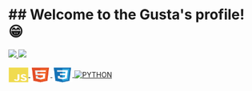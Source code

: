 # ## Welcome to the Gusta's profile! 😁

 <div>
   <a href="https://github.com/DevpGus">
   <img height="165em" src="https://github-readme-stats.vercel.app/api?username=DevpGus&show_icons=true&theme=dark&include_all_commits=true&count_private=false"/>
   <img height="165em" src="https://github-readme-stats.vercel.app/api/top-langs/?username=DevpGus&layout=compact&langs_count=6&theme=dark"/>
</div>
   
<div style="display: inline_block"><br>
  <img align="center" alt="Js" height="30" width="40" src="https://raw.githubusercontent.com/devicons/devicon/master/icons/javascript/javascript-plain.svg">
  <img align="center" alt="HTML" height="30" width="40" src="https://raw.githubusercontent.com/devicons/devicon/master/icons/html5/html5-original.svg">
  <img align="center" alt="CSS" height="30" width="40" src="https://raw.githubusercontent.com/devicons/devicon/master/icons/css3/css3-original.svg">
  <img align="center" alt="PYTHON" heigth="30" width="40" src="https://cdn.jsdelivr.net/gh/devicons/devicon@latest/icons/python/python-original.svg"/>
         
</div>

<!--
**DevpGus/DevpGus** is a ✨ _special_ ✨ repository because its `README.md` (this file) appears on your GitHub profile.

Here are some ideas to get you started:

- 🔭 I’m currently working on ...
- 🌱 I’m currently learning ...
- 👯 I’m looking to collaborate on ...
- 🤔 I’m looking for help with ...
- 💬 Ask me about ...
- 📫 How to reach me: ...
- 😄 Pronouns: ...
- ⚡ Fun fact: ...
-->
